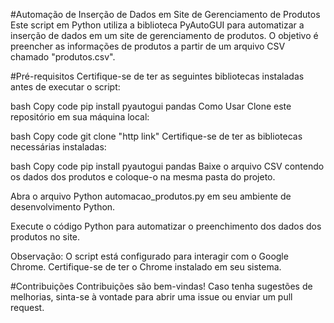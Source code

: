#Automação de Inserção de Dados em Site de Gerenciamento de Produtos
Este script em Python utiliza a biblioteca PyAutoGUI para automatizar a inserção de dados em um site de gerenciamento de produtos. O objetivo é preencher as informações de produtos a partir de um arquivo CSV chamado "produtos.csv".

#Pré-requisitos
Certifique-se de ter as seguintes bibliotecas instaladas antes de executar o script:

bash
Copy code
pip install pyautogui pandas
Como Usar
Clone este repositório em sua máquina local:

bash
Copy code
git clone "http link"
Certifique-se de ter as bibliotecas necessárias instaladas:

bash
Copy code
pip install pyautogui pandas
Baixe o arquivo CSV contendo os dados dos produtos e coloque-o na mesma pasta do projeto.

Abra o arquivo Python automacao_produtos.py em seu ambiente de desenvolvimento Python.

Execute o código Python para automatizar o preenchimento dos dados dos produtos no site.

Observação: O script está configurado para interagir com o Google Chrome. Certifique-se de ter o Chrome instalado em seu sistema.

#Contribuições
Contribuições são bem-vindas! Caso tenha sugestões de melhorias, sinta-se à vontade para abrir uma issue ou enviar um pull request.
